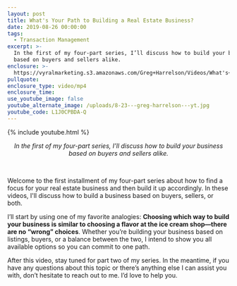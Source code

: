 ```yaml
---
layout: post
title: What's Your Path to Building a Real Estate Business?
date: 2019-08-26 00:00:00
tags:
  - Transaction Management
excerpt: >-
  In the first of my four-part series, I’ll discuss how to build your business
  based on buyers and sellers alike.
enclosure: >-
  https://vyralmarketing.s3.amazonaws.com/Greg+Harrelson/Videos/What's+Your+Path+to+Building+a+Real+Estate+Business_.mp4
pullquote:
enclosure_type: video/mp4
enclosure_time:
use_youtube_image: false
youtube_alternate_image: /uploads/8-23---greg-harrelson---yt.jpg
youtube_code: L1J0CPBDA-Q
---
```


{% include youtube.html %}

<center><em>In the first of my four-part series, I&rsquo;ll discuss how to build your business based on buyers and sellers alike.</em></center>

&nbsp;

Welcome to the first installment of my four-part series about how to find a focus for your real estate business and then build it up accordingly. In these videos, I'll discuss how to build a business based on buyers, sellers, or both.

I’ll start by using one of my favorite analogies: **Choosing which way to build your business is similar to choosing a flavor at the ice cream shop—there are no “wrong” choices**. Whether you’re building your business based on listings, buyers, or a balance between the two, I intend to show you all available options so you can commit to one path.

After this video, stay tuned for part two of my series. In the meantime, if you have any questions about this topic or there’s anything else I can assist you with, don’t hesitate to reach out to me. I’d love to help you.